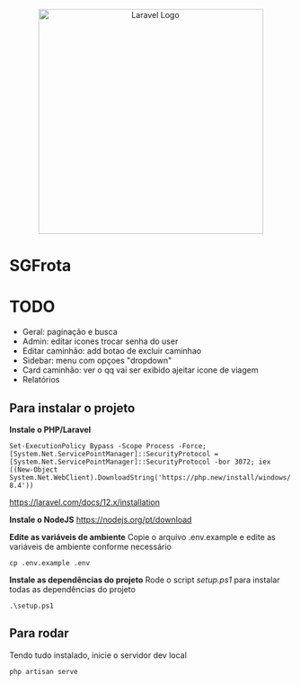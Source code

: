 <p align="center"><a href="https://laravel.com" target="_blank"><img src="https://raw.githubusercontent.com/laravel/art/master/logo-lockup/5%20SVG/2%20CMYK/1%20Full%20Color/laravel-logolockup-cmyk-red.svg" width="400" alt="Laravel Logo"></a></p>


# SGFrota

# TODO
- Geral: paginação e busca
- Admin: editar icones
    trocar senha do user
- Editar caminhão: add botao de excluir caminhao
- Sidebar: menu com opçoes "dropdown"
- Card caminhão: ver o qq vai ser exibido
    ajeitar icone de viagem
- Relatórios





## Para instalar o projeto
**Instale o PHP/Laravel**

`Set-ExecutionPolicy Bypass -Scope Process -Force; [System.Net.ServicePointManager]::SecurityProtocol = [System.Net.ServicePointManager]::SecurityProtocol -bor 3072; iex ((New-Object System.Net.WebClient).DownloadString('https://php.new/install/windows/8.4'))`

https://laravel.com/docs/12.x/installation

**Instale o NodeJS**
https://nodejs.org/pt/download

**Edite as variáveis de ambiente**
Copie o arquivo .env.example e edite as variáveis de ambiente conforme necessário

`cp .env.example .env`


**Instale as dependências do projeto**
Rode o script _setup.ps1_ para instalar todas as dependências do projeto

`.\setup.ps1`


## Para rodar
Tendo tudo instalado, inicie o servidor dev local

`php artisan serve`